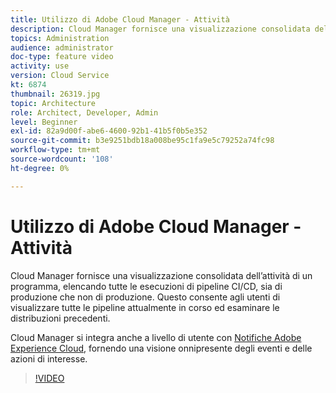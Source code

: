 ```yaml
---
title: Utilizzo di Adobe Cloud Manager - Attività
description: Cloud Manager fornisce una visualizzazione consolidata dell’attività di un programma, elencando tutte le esecuzioni di pipeline CI/CD, sia di produzione che non di produzione. Questo consente agli utenti di visualizzare tutte le pipeline attualmente in corso ed esaminare le distribuzioni precedenti.
topics: Administration
audience: administrator
doc-type: feature video
activity: use
version: Cloud Service
kt: 6874
thumbnail: 26319.jpg
topic: Architecture
role: Architect, Developer, Admin
level: Beginner
exl-id: 82a9d00f-abe6-4600-92b1-41b5f0b5e352
source-git-commit: b3e9251bdb18a008be95c1fa9e5c79252a74fc98
workflow-type: tm+mt
source-wordcount: '108'
ht-degree: 0%

---
```


# Utilizzo di Adobe Cloud Manager - Attività

Cloud Manager fornisce una visualizzazione consolidata dell’attività di un programma, elencando tutte le esecuzioni di pipeline CI/CD, sia di produzione che non di produzione. Questo consente agli utenti di visualizzare tutte le pipeline attualmente in corso ed esaminare le distribuzioni precedenti.

Cloud Manager si integra anche a livello di utente con [Notifiche Adobe Experience Cloud](https://experienceleague.adobe.com/docs/experience-manager-cloud-manager/using/how-to-use/notifications.html), fornendo una visione onnipresente degli eventi e delle azioni di interesse.

>[!VIDEO](https://video.tv.adobe.com/v/26319?quality=12&learn=on)

